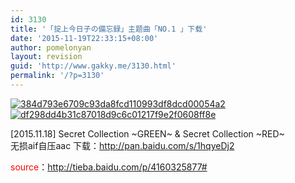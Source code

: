 ```yaml
---
id: 3130
title: '「掟上今日子の備忘録」主题曲「NO.1 」下载'
date: '2015-11-19T22:33:15+08:00'
author: pomelonyan
layout: revision
guid: 'http://www.gakky.me/3130.html'
permalink: '/?p=3130'
---
```


[![384d793e6709c93da8fcd110993df8dcd00054a2](http://www.yui-aragaki.org/wp-content/uploads/2015/11/384d793e6709c93da8fcd110993df8dcd00054a2.jpg)](http://www.yui-aragaki.org/wp-content/uploads/2015/11/384d793e6709c93da8fcd110993df8dcd00054a2.jpg) [![df298dd4b31c87018d9c6c01217f9e2f0608ff8e](http://www.yui-aragaki.org/wp-content/uploads/2015/11/df298dd4b31c87018d9c6c01217f9e2f0608ff8e.jpg)](http://www.yui-aragaki.org/wp-content/uploads/2015/11/df298dd4b31c87018d9c6c01217f9e2f0608ff8e.jpg)

\[2015.11.18\] Secret Collection ~GREEN~ &amp; Secret Collection ~RED~  
无损aif自压aac 下载：<http://pan.baidu.com/s/1hqyeDj2>

<span style="color: #ff0000">source</span>：<http://tieba.baidu.com/p/4160325877#>